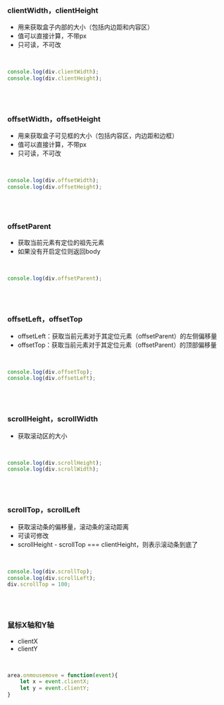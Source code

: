 ### clientWidth，clientHeight

- 用来获取盒子内部的大小（包括内边距和内容区）
- 值可以直接计算，不带px
- 只可读，不可改

<br>

```javascript
console.log(div.clientWidth);
console.log(div.clientHeight);
```

<br>

<br>



### offsetWidth，offsetHeight

- 用来获取盒子可见框的大小（包括内容区，内边距和边框）
- 值可以直接计算，不带px
- 只可读，不可改

<br>

```javascript
console.log(div.offsetWidth);
console.log(div.offsetHeight);
```


<br>

<br>



### offsetParent

- 获取当前元素有定位的祖先元素
- 如果没有开启定位则返回body


<br>

```javascript
console.log(div.offsetParent);
```



<br>

<br>



### offsetLeft，offsetTop

- offsetLeft：获取当前元素对于其定位元素（offsetParent）的左侧偏移量
- offsetTop：获取当前元素对于其定位元素（offsetParent）的顶部偏移量

<br>

```javascript
console.log(div.offsetTop);
console.log(div.offsetLeft);
```

<br>

<br>


### scrollHeight，scrollWidth

- 获取滚动区的大小

<br>

```javascript
console.log(div.scrollHeight);
console.log(div.scrollWidth);
```

<br>

<br>


### scrollTop，scrollLeft

- 获取滚动条的偏移量，滚动条的滚动距离
- 可读可修改
- scrollHeight - scrollTop === clientHeight，则表示滚动条到底了

<br>

```javascript
console.log(div.scrollTop);
console.log(div.scrollLeft);
div.scrollTop = 100;
```

<br>

<br>


### 鼠标X轴和Y轴

- clientX
- clientY


<br>

```javascript
area.onmousemove = function(event){
    let x = event.clientX;
    let y = event.clientY;
}
```

